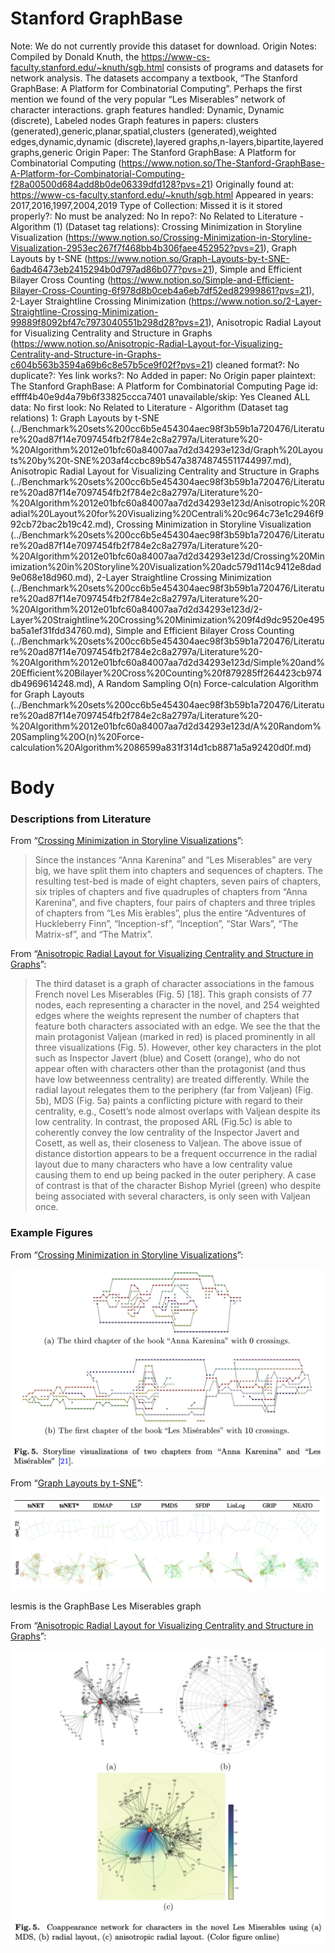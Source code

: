 # Stanford GraphBase

Note: We do not currently provide this dataset for download.
Origin Notes: Compiled by Donald Knuth, the https://www-cs-faculty.stanford.edu/~knuth/sgb.html consists of programs and datasets for network analysis. The datasets accompany a textbook, “The Stanford GraphBase: A Platform for Combinatorial Computing”. Perhaps the first mention we found of the very popular “Les Miserables” network of character interactions.
graph features handled: Dynamic, Dynamic (discrete), Labeled nodes
Graph features in papers: clusters (generated),generic,planar,spatial,clusters (generated),weighted edges,dynamic,dynamic (discrete),layered graphs,n-layers,bipartite,layered graphs,generic
Origin Paper: The Stanford GraphBase: A Platform for Combinatorial Computing (https://www.notion.so/The-Stanford-GraphBase-A-Platform-for-Combinatorial-Computing-f28a00500d684add8b0de06339dfd128?pvs=21)
Originally found at: https://www-cs-faculty.stanford.edu/~knuth/sgb.html
Appeared in years: 2017,2016,1997,2004,2019
Type of Collection: Missed it
is it stored properly?: No
must be analyzed: No
In repo?: No
Related to Literature - Algorithm (1) (Dataset tag relations): Crossing Minimization in Storyline Visualization (https://www.notion.so/Crossing-Minimization-in-Storyline-Visualization-2953ec267f7f468bb4b306faee452952?pvs=21), Graph Layouts by t-SNE (https://www.notion.so/Graph-Layouts-by-t-SNE-6adb46473eb2415294b0d797ad86b077?pvs=21), Simple and Efficient Bilayer Cross Counting (https://www.notion.so/Simple-and-Efficient-Bilayer-Cross-Counting-6f978d8b0ceb4a6eb7df52ed82999861?pvs=21), 2-Layer Straightline Crossing Minimization (https://www.notion.so/2-Layer-Straightline-Crossing-Minimization-99889f8092bf47c7973040551b298d28?pvs=21), Anisotropic Radial Layout for Visualizing Centrality and Structure in Graphs (https://www.notion.so/Anisotropic-Radial-Layout-for-Visualizing-Centrality-and-Structure-in-Graphs-c604b563b3594a69b6c8e57b5ce9f02f?pvs=21)
cleaned format?: No
duplicate?: Yes
link works?: No
Added in paper: No
Origin paper plaintext: The Stanford GraphBase: A Platform for Combinatorial Computing
Page id: effff4b40e9d4a79b6f33825ccca7401
unavailable/skip: Yes
Cleaned ALL data: No
first look: No
Related to Literature - Algorithm (Dataset tag relations) 1: Graph Layouts by t-SNE (../Benchmark%20sets%200cc6b5e454304aec98f3b59b1a720476/Literature%20ad87f14e7097454fb2f784e2c8a2797a/Literature%20-%20Algorithm%2012e01bfc60a84007aa7d2d34293e123d/Graph%20Layouts%20by%20t-SNE%203af4ccbc89b547a38748745511744997.md), Anisotropic Radial Layout for Visualizing Centrality and Structure in Graphs (../Benchmark%20sets%200cc6b5e454304aec98f3b59b1a720476/Literature%20ad87f14e7097454fb2f784e2c8a2797a/Literature%20-%20Algorithm%2012e01bfc60a84007aa7d2d34293e123d/Anisotropic%20Radial%20Layout%20for%20Visualizing%20Centrali%20c964c73e1c2946f992cb72bac2b19c42.md), Crossing Minimization in Storyline Visualization (../Benchmark%20sets%200cc6b5e454304aec98f3b59b1a720476/Literature%20ad87f14e7097454fb2f784e2c8a2797a/Literature%20-%20Algorithm%2012e01bfc60a84007aa7d2d34293e123d/Crossing%20Minimization%20in%20Storyline%20Visualization%20adc579d114c9412e8dad9e068e18d960.md), 2-Layer Straightline Crossing Minimization (../Benchmark%20sets%200cc6b5e454304aec98f3b59b1a720476/Literature%20ad87f14e7097454fb2f784e2c8a2797a/Literature%20-%20Algorithm%2012e01bfc60a84007aa7d2d34293e123d/2-Layer%20Straightline%20Crossing%20Minimization%209f4d9dc9520e495ba5a1ef31fdd34760.md), Simple and Efficient Bilayer Cross Counting (../Benchmark%20sets%200cc6b5e454304aec98f3b59b1a720476/Literature%20ad87f14e7097454fb2f784e2c8a2797a/Literature%20-%20Algorithm%2012e01bfc60a84007aa7d2d34293e123d/Simple%20and%20Efficient%20Bilayer%20Cross%20Counting%20f879285ff264423cb974db4969614248.md), A Random Sampling O(n) Force-calculation Algorithm for Graph Layouts (../Benchmark%20sets%200cc6b5e454304aec98f3b59b1a720476/Literature%20ad87f14e7097454fb2f784e2c8a2797a/Literature%20-%20Algorithm%2012e01bfc60a84007aa7d2d34293e123d/A%20Random%20Sampling%20O(n)%20Force-calculation%20Algorithm%2086599a831f314d1cb8871a5a92420d0f.md)

# Body

### Descriptions from Literature

From “[Crossing Minimization in Storyline Visualizations](https://doi.org/10.1007/978-3-319-50106-2_29)”:

> Since the instances “Anna Karenina” and “Les Miserables” are very big, we have split them into chapters and sequences of chapters. The resulting test-bed is made of eight chapters, seven pairs of chapters, six triples of chapters and five quadruples of chapters from “Anna Karenina”, and five chapters, four pairs of chapters and three triples of chapters from “Les Mis ́erables”, plus the entire “Adventures of Huckleberry Finn”, “Inception-sf”, “Inception”, “Star Wars”, “The Matrix-sf”, and “The Matrix”.
> 

From “[Anisotropic Radial Layout for Visualizing Centrality and Structure in Graphs](https://doi.org/10.1007/978-3-319-73915-1_28)”:

> The third dataset is a graph of character associations in the famous French novel Les Miserables (Fig. 5) [18]. This graph consists of 77 nodes, each representing a character in the novel, and 254 weighted edges where the weights represent the number of chapters that feature both characters associated with an edge.
We see the that the main protagonist Valjean (marked in red) is placed prominently in all three visualizations (Fig. 5). However, other key characters in the plot such as Inspector Javert (blue) and Cosett (orange), who do not appear often with characters other than the protagonist (and thus have low betweenness centrality) are treated differently. While the radial layout relegates them to the periphery (far from Valjean) (Fig. 5b), MDS (Fig. 5a) paints a conflicting picture with regard to their centrality, e.g., Cosett’s node almost overlaps with Valjean despite its low centrality. In contrast, the proposed ARL (Fig.5c) is able to coherently convey the low centrality of the Inspector Javert and Cosett, as well as, their closeness to Valjean. The above issue of distance distortion appears to be a frequent occurrence in the radial layout due to many characters who have a low centrality value causing them to end up being packed in the outer periphery. A case of contrast is that of the character Bishop Myriel (green) who despite being associated with several characters, is only seen with Valjean once.
> 

### Example Figures

From “[Crossing Minimization in Storyline Visualizations](https://doi.org/10.1007/978-3-319-50106-2_29)”:

![Screen Shot 2023-08-17 at 4.29.43 PM.png](Stanford%20GraphBase%20effff4b40e9d4a79b6f33825ccca7401/Screen_Shot_2023-08-17_at_4.29.43_PM.png)

From “[Graph Layouts by t-SNE](https://doi.org/10.1111/cgf.13187)”:

![Screen Shot 2023-08-17 at 4.21.24 PM.png](Stanford%20GraphBase%20effff4b40e9d4a79b6f33825ccca7401/Screen_Shot_2023-08-17_at_4.21.24_PM.png)

lesmis is the GraphBase Les Miserables graph

From “[Anisotropic Radial Layout for Visualizing Centrality and Structure in Graphs](https://doi.org/10.1007/978-3-319-73915-1_28)”:

![Screen Shot 2023-08-17 at 4.23.56 PM.png](Stanford%20GraphBase%20effff4b40e9d4a79b6f33825ccca7401/Screen_Shot_2023-08-17_at_4.23.56_PM.png)